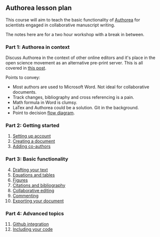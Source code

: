 ## Authorea lesson plan

This course will aim to teach the basic functionality of [Authorea](https://authorea.com/) for scientists engaged in 
collaborative manuscript writing. 

The notes here are for a two hour workshop with a break in between.

### Part 1: Authorea in context

Discuss Authorea in the context of other online editors and it's place in the open science movement as an
alternative pre-print server. This is all covered in [this post](http://resbaz.tumblr.com/post/88732843274/authorea-a-review).

Points to convey:
* Most authors are used to Microsoft Word. Not ideal for collaborative documents.
* Track changes, bibliography and cross referencing is a pain.
* Math formula in Word is clumsy.
* LaTex and Authorea could be a solution. Git in the background.
* Point to decision [flow diagram](https://docs.google.com/presentation/d/1JQA6NyItxiKtkmGBWiGL9Bqk0asU064Cr3FF1ZT_nq8/edit#slide=id.p).

### Part 2: Getting started

1. [Setting up account](01_Setup/setup.md)
2. [Creating a document](02_Create/create.md)
3. [Adding co-authors](03_AddCollaborators/addCollaborators.md)

### Part 3: Basic functionality

4. [Drafting your text](04_DraftingLatex/draftingLatex.md)
5. [Equations and tables](05_EquationsTables/InsertingEquations.md)
6. [Figures](06_Figures/insertingFigures.md)
7. [Citations and bibliography](07_Citations/insertingCitations.md)
8. [Collaborative editing](08_collaborativeEditing/collaborating.md)
9. [Commenting](09_commenting/commenting.md)
10. [Exporting your document](10_exportingDocument/exportingFinalDocument.md)

### Part 4: Advanced topics

11. [Github integration](11_github/github.md) 
12. [Including your code](https://www.authorea.com/users/3/articles/3904/_show_article)

